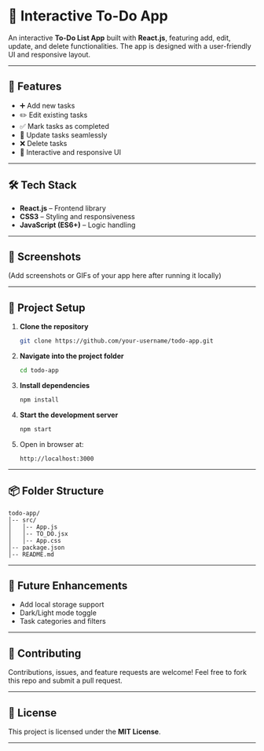 # 📝 Interactive To-Do App

An interactive **To-Do List App** built with **React.js**, featuring add, edit, update, and delete functionalities. The app is designed with a user-friendly UI and responsive layout.

---

## 🚀 Features

* ➕ Add new tasks
* ✏️ Edit existing tasks
* ✅ Mark tasks as completed
* 🔄 Update tasks seamlessly
* ❌ Delete tasks
* 🎨 Interactive and responsive UI

---

## 🛠️ Tech Stack

* **React.js** – Frontend library
* **CSS3** – Styling and responsiveness
* **JavaScript (ES6+)** – Logic handling

---

## 📸 Screenshots

(Add screenshots or GIFs of your app here after running it locally)

---

## 📂 Project Setup

1. **Clone the repository**

   ```bash
   git clone https://github.com/your-username/todo-app.git
   ```

2. **Navigate into the project folder**

   ```bash
   cd todo-app
   ```

3. **Install dependencies**

   ```bash
   npm install
   ```

4. **Start the development server**

   ```bash
   npm start
   ```

5. Open in browser at:

   ```
   http://localhost:3000
   ```

---

## 📦 Folder Structure

```
todo-app/
│-- src/
│   │-- App.js
│   │-- TO_DO.jsx
│   │-- App.css
│-- package.json
│-- README.md
```

---

## 🌟 Future Enhancements

* Add local storage support
* Dark/Light mode toggle
* Task categories and filters

---

## 🤝 Contributing

Contributions, issues, and feature requests are welcome!
Feel free to fork this repo and submit a pull request.

---

## 📜 License

This project is licensed under the **MIT License**.

---

